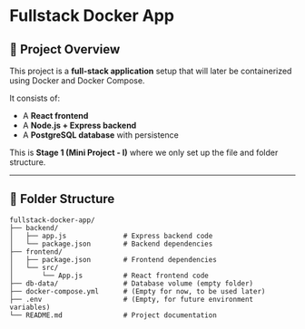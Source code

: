 # Fullstack Docker App

## 📌 Project Overview

This project is a **full-stack application** setup that will later be containerized using Docker and Docker Compose.

It consists of:

* A **React frontend**
* A **Node.js + Express backend**
* A **PostgreSQL database** with persistence

This is **Stage 1 (Mini Project - I)** where we only set up the file and folder structure.

---

## 📂 Folder Structure

```
fullstack-docker-app/
├── backend/
│   ├── app.js              # Express backend code
│   └── package.json        # Backend dependencies
├── frontend/
│   ├── package.json        # Frontend dependencies
│   └── src/
│       └── App.js          # React frontend code
├── db-data/                # Database volume (empty folder)
├── docker-compose.yml      # (Empty for now, to be used later)
├── .env                    # (Empty, for future environment variables)
└── README.md               # Project documentation
```